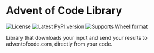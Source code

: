 # Advent of Code Library

[![License][license_img]][license_target]
[![Latest PyPI version][pypi_version_img]][pypi_target]
[![Supports Wheel format][wheel_img]][wheel_target]

[license_target]: https://raw.githubusercontent.com/vonNiklasson/adventofcode-library/develop/LICENSE
[license_img]: https://img.shields.io/pypi/l/adventofcode-library

[pypi_target]: https://pypi.python.org/pypi/adventofcode-library/
[pypi_version_img]: https://img.shields.io/pypi/v/adventofcode-library

[wheel_target]: https://pypi.python.org/pypi/adventofcode-library/
[wheel_img]: https://img.shields.io/pypi/wheel/adventofcode-library

Library that downloads your input and send your results to adventofcode.com, directly from your code.

